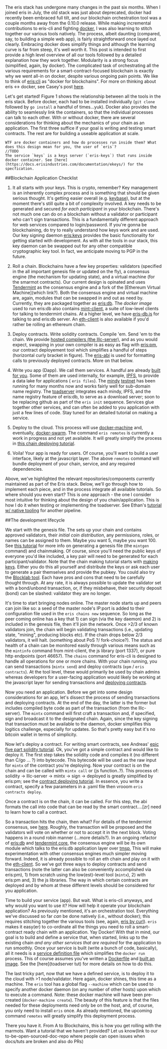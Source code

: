 
The eris stack has undergone many changes in the past six months. When I joined eris in July, the old stack was just about deprecated, docker had recently been embraced full tilt, and our blockchain orchestration tool was a couple months away from the 0.10.0 release. While making incremental contributions to eris-cli and fighting [docker](https://docker.com), I was also learning to stitch together our various tools natively. The process, albeit daunting (compared, say, to building a simple web app), is fairly straightforward once layed out clearly. Embracing docker does simplify things and although the learning curve is far from steep, it's well worth it. This post is intended to first provide a high level overview of all our tools followed by a detailed explanation how they work together. Modularity is a strong focus (simplified, again, by docker). The complicated task of orchestrating all the various requirements for a smart-contract-focused blockchain is exactly why we went all-in on docker, despite various ongoing pain points. We like to think of [eris:cli](https://erisindustries.com/components/eriscli/) as "docker for blockchains". For more on thinking about eris <-> docker, see Casey's post [here](https://eng.erisindustries.com/tutorials/2015/09/05/docker-and-eris/).

Let's get started! Figure 1 shows the relationship between all the tools in the eris stack. Before docker, each had to be installed individually (`git clone` followed by `go install` a handful of times...yuk). Docker also provides the ability to seamlessly link the containers, so that the individual processes can talk to each other. With or without docker, there are several considerations for thinking about the mechanics of your chain as an application. The first three suffice if your goal is writing and testing smart contracts. The rest are for building a useable application at scale. 

```
WTF are docker containers and how do processes run inside them? What does this design mean for you, the user of `eris`? 
//TODO
The service `keys` is a keys server (`eris-keys`) that runs inside docker container. See [here](https://docs.erisindustries.com/documentation/ekeys/) for the specfication.
```

##Blockchain Application Checklist

1. It all starts with your keys. 
This is crypto, remember? Key management is an inherently complex process and is something that should be given serious thought. It's getting easier overall (e.g. [keybase](https://keybase.io/)), but at the moment there's still quite a bit of complexity involved. A key needs to be generated and secured *for each participant* in your blockchain. There's not much one can do on a blockchain without a validator or participant who can't sign transactions. This is a fundamentally different approach for web services compared to login/password. If you're gonna be blockchaining, do try to really understand how keys work and are used. Our key signing daemon [eris:keys](https://docs.erisindustries.com/documentation/ekeys/) provides the basic functionality for getting started with development. As with all the tools in our stack, this key daemon can be swapped out for any other compatible cryptographic key tool. In fact, we anticipate moving to PGP in the future. 

2. Roll a chain.
Blockchains have a few key properties: validators (specified in the all important genesis file or updated on the fly), a consensus engine (the mechanism for updating state), and a virtual machine (for the smarmot contracts). Our current design is opinated and uses [Tendermint](http://tendermint.com/) as the consensus engine and a fork of the [Ethereum Virtual Machine](which link?). Both the consensus engine and virtual machine are, again, modules that can be swapped in and out as need by. Currently, they are packaged together as [eris:db](https://erisindustries.com/components/erisdb/). The *docker image* used to run eris:db also contains [mint-client](https://github.com/eris-ltd/mint-client), a suite of low-level clients for talking to tendermint chains. At a higher level, we have [eris-db.js](https://docs.erisindustries.com/documentation/eris-db-js/) for talking to and eris:db server. An [eth-client](https://github.com/eris-ltd/eth-client) is also available if you'd rather be rolling an ethereum chain.

3. Deploy contracts.
Write solidity contracts. Compile 'em. Send 'em to the chain. We provide [hosted compilers (the lllc-server)](https://docs.erisindustries.com/documentation/eris-compilers/), and as you would expect, swapping in your own compiler is as easy as flag with [eris:pm](https://erisindustries.com/components/epm/), our contract deployement tool which simplifies a handful of steps (horizontal curly bracket in figure). The [eris-abi](https://github.com/eris-ltd/eris-abi) is used for formatting calls to previously deployed contracts. More on that below.

4. Write you app (Dapp). We call them services. A handful are already [built for you](https://github.com/eris-ltd/eris-services). Some of them are used internally, for example, [IPFS](https://ipfs.io/), to provide a data lake for applications ( `eris files`). The [mindy](https://github.com/eris-ltd/mindy) [testnet](pinkpenguin.interblock.io:46657) has been running for many months now and works fairly well for sub-domain name registry. The [toadserver](https://github.com/eris-ltd/toadserver) integrates each mindy, IPFS, and the name registry feature of eris:db, to serve as a download server; soon to be replacing github as part of the `eris init` sequence. Services glue together other services, and can often be added to you application with just a few lines of code. Stay tuned for an detailed tutorial on making a service. 

5. Deploy to the cloud.
This process will use [docker-machine](https://docs.docker.com/machine/) and, eventually, [docker-swarm](https://docs.docker.com/swarm/). The command `eris remotes` is currently a work in progress and not yet available. It will greatly simplify the process in [this chain deploying tutorial](https://docs.erisindustries.com/tutorials/chaindeploying/). 

6. Voila! Your app is ready for users. Of course, you'll want to build a user interface, likely at the javascript layer. The above `remotes` command will bundle deployment of your chain, service, and any required dependencies.

Above, we've highlighted the relevant repositories/components currently maintained as part of the Eris stack. Below, we'll go through how to implement each piece, and in the process integrate all available tutorials. So where should you even start? This is *one* approach - the one I consider most intuitive for thinking about the design of you chain/application. This is how I do it when testing or implementing the toadserver. See Ethan's [tutorial w/ native tooling](https://docs.erisindustries.com/tutorials/eris_by_curl/) for another pipeline. 

##The development lifecycle

We start with the genesis file. The sets up your chain and contains approved validators, their *initial coin distribution*, any permissions, roles, or names can be assigned to them. Maybe you want 5, maybe you want 100. See [this tutorial](https://docs.erisindustries.com/tutorials/chainmaking-advanced/) for more info on generating a genesis file (the `mintgen` command) and chainmaking. Of course, since you'll need the public keys of everyone you'd like included, a key pair will need to be generated for each participant/validator. Note that the chain making tutorial starts with [making keys](https://docs.erisindustries.com/tutorials/keyexporting/). Either you do this all yourself and distribute the keys or ask each user to generate a pair themselves and provide the pubkey. You could also try the [Blocklab tool](http://blocklab.levvel.io/). Each have pros and cons that need to be carefully thought through. At any rate, it is always possible to update the validator set with a bond/unbond transaction, or, if they misbehave, their security deposit (bond) can be slashed: validator they are no longer. 

It's time to start bringing nodes online. The master node starts up and peers can join like so: a seed of the master node's IP:port is added to their configuration file used in the `eris chains new` sequence. So long as the peer coming online has a key that 1) can sign (via the key daemon) and 2) is included in the genesis file, then it'll join the network. Once >2/3 of known validators join, the chain will begin validating transactions (i.e., updating state, "mining", producing blocks etc). If the chain drops below 2/3 validators, it will halt. (something about PoS ?/ fork-choice?). The status and health of a chain can be monitored easily through various means such as the `mintinfo` command from mint-client, the js library (port 1337), or pure http endpoints (port 46657). The `chains` command for eris-cli is designed to handle all operations for one or more chains. With your chain running, you can send transactions (`mintx send`) and deploy contracts (`epm` / `eris contracts`). At the tool level, these would primarily be used by chain admins whereas developers for a user-facing application would likely be working at the javascript layer for sending transactions and [deploying contracts](https://github.com/eris-ltd/eris-contract.js). 

Now you need an application. Before we get into some design considerations for an app, let's dissect the process of sending transactions and deploying contracts. At the end of the day, the latter is the former but includes compiled byte code as part of the transaction (from the lllc-server). The `mintx` command will first craft a transaction and, if specified, sign and broadcast it to the designated chain. Again, since the key signing that transaction must be available to the daemon, docker simplifies this logitics challenge, especially for updates. So that's pretty easy but it's no bitcoin wallet in terms of simplicity.  

Now let's deploy a contract. For writing smart contracts, see Andreas' [epic five part solidity tutorial](https://docs.erisindustries.com/tutorials/solidity/). Ok, you've got a simple contract and would like to deploy it. The first step takes the solidity code and compiles it (no different than C/go ... ?) into bytecode. This bytecode will be used as the raw input for `mintx` of the contract you're deploying. Now your contract is on the chain and can be called with `mintx call` or (js function..?). This process of: solidity -> lllc-server -> mintx -> sign -> deployed is greatly simplified by eris:pm; see the [contract deploying tutorial](https://docs.erisindustries.com/tutorials/contractsdeploying/). In essence, you write a contract, specify a few parameters in a .yaml file then vrooom `eris contracts deploy`.

Once a contract is on the chain, it can be called. For this step, the abi formats the call into code that can be read by the smart contract....[zr] need to learn how to call a contract.  

So a transaction hits the chain, then what? For details of the tendermint consensus, see [here](https://github.com/tendermint/tendermint/wiki/Byzantine-Consensus-Algorithm). Roughly, the transaction will be proposed and the validators will vote on whether or not to accept it in the next block. Voting happens in a round robin manner (...more details?). In an ongoing refactor of [eris:db](https://github.com/eris-ltd/eris-db) and [tendermint core](https://github.com/tendermint/tendermint), the consensus engine will be its own module which talks to the eris:db application layer over [tmsp](http://tendermint.com/posts/tendermint-socket-protocol/), This will make experimentation with other consensus engines much simpler moving forward. Indeed, it is already possible to roll an eth chain and play on it with the [eth-client](https://github.com/eris-ltd/eth-client/blob/master/README.md). So we've got three ways to deploy contracts and send transactions (note the latter can also be conveniently accomplished via eris:pm), 1) from scratch using the low(est)-level tool (`mintx`), 2) with eris:pm and, 3) the js libraries. The way in which certain contracts are deployed and by whom at these different levels should be considered for you application.

Time to build your service (app). But wait. What is eris-cli anyways, and why would you want to use it? How will help it operate your blockchain application? As previously mentioned, it's an orchestration tool. Everything we've discussed so far *can* be done natively (i.e., without docker); this requires stitching together the various tools (see, again, [eris by curl](https://docs.erisindustries.com/tutorials/eris_by_curl/)). `eris` makes it easy(er) to co-ordinate all the things you need to roll a smart-contract ready chain with an application. Yay Docker! With that in mind, our goal is to build and define a service that, when started, links up to the existing chain *and any other services that are required* for the application to run smoothly. Once your service is built (write a bunch of code, basically), all it needs is a [service definition file](https://docs.erisindustries.com/documentation/eris-cli/0.11.0/services_specification/) which simplifies the `docker run` process. This of course assumes you've written a [Dockerfile](https://docs.docker.com/engine/reference/builder/) and [built an image](https://docs.docker.com/engine/userguide/dockerimages/). See the [here](toadserver tut) for more details on how to do this.

The last tricky part, now that we have a defined service, is to deploy it to the cloud with >1 node/validator. Here again, docker shines, this time as a machine. The `eris` tool has a global flag `--machine` which can be used to specify another docker daemon (on any number of other hosts) upon which to execute a command. Note: these docker machine will have been pre-created (`docker-machine create`). The beauty of this feature is that the files needed for these deployments need only be on the host, and, of course, you only need to install `eris` once. As already mentioned, the upcoming command `remotes` will greatly simplify this deployment process. 

There you have it. From A to Blockchains, this is how you get rolling with the marmots. Want a tutorial that we haven't provided? Let us know(link to our to-be-open-sourced-doc-repo where people can open issues when docs/tuts are broken and also do PRs)


